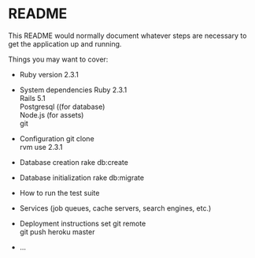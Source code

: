 # README

This README would normally document whatever steps are necessary to get the
application up and running.

Things you may want to cover:

* Ruby version
2.3.1

* System dependencies
Ruby 2.3.1 <br>
Rails 5.1 <br>
Postgresql ((for database) <br>
Node.js (for assets) <br>
git

* Configuration
git clone <br>
rvm use 2.3.1 <br>

* Database creation
rake db:create

* Database initialization
rake db:migrate

* How to run the test suite

* Services (job queues, cache servers, search engines, etc.)

* Deployment instructions
set git remote <br>
git push heroku master
* ...
